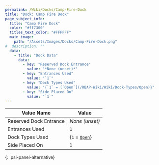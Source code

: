 ```yaml
---
permalink: /Wiki/Docks/Camp-Fire-Dock
title: "Dock: Camp Fire Dock"
page_subject_info:
  title: "Camp Fire Dock"
  color: "#ff7300"
  titles_text_color: "#FFFFFF"
  main_image:
    path: "/Assets/Images/Docks/Camp-Fire-Dock.png"
#  description: ""
  data:
    - title: "Dock Data"
      data:
        - key: "Reserved Dock Entrance"
          value: "*None (unset)*"
        - key: "Entrances Used"
          value: "`1`"
        - key: "Dock Types Used"
          value: "{`1` = [`Open`](/RBAP-Wiki/Wiki/Dock-Types/Open)}"
        - key: "Side Placed On"
          value: "`1`"
---
```




| Value Name             | Value |
|-|-|
| Reserved Dock Entrance | *None (unset)* |
| Entrances Used         | `1` |
| Dock Types Used        | {`1` = [`Open`](/RBAP-Wiki/Wiki/Dock-Types/Open)} |
| Side Placed On         | `1` |
{: .psi-panel-alternative}

<img class="dock-image" src="/RBAP-Wiki/Assets/Images/Docks/Camp-Fire-Dock.png" alt="">